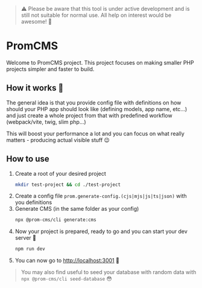 > ⚠️ Please be aware that this tool is under active development and is still not suitable for normal use. All help on interest would be awesome! 🚀

# PromCMS

Welcome to PromCMS project. This project focuses on making smaller PHP projects simpler and faster to build.

## How it works 🤔

The general idea is that you provide config file with definitions on how should your PHP app should look like (defining models, app name, etc...) and just create a whole project from that with predefined workflow (webpack/vite, twig, slim php...)

This will boost your performance a lot and you can focus on what really matters - producing actual visible stuff 😉

## How to use

1. Create a root of your desired project 
    ```bash
    mkdir test-project && cd ./test-project
    ```
1. Create a config file `prom.generate-config.(cjs|mjs|js|ts|json)` with you definitions
2. Generate CMS (in the same folder as your config)
    ```bash
    npx @prom-cms/cli generate:cms
    ```
3. Now your project is prepared, ready to go and you can start your dev server 🎉
    ```bash
    npm run dev
    ```
5. You can now go to [http://localhost:3001](http://localhost:3001) 🤯
 
> You may also find useful to seed your database with random data with `npx @prom-cms/cli seed-database` 😳